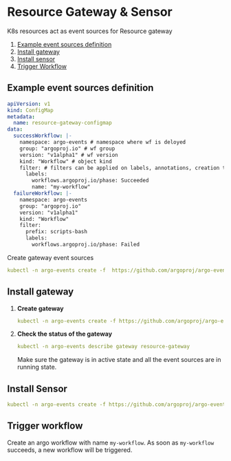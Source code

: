 # Resource Gateway & Sensor

K8s resources act as event sources for Resource gateway

1. [Example event sources definition](#example-event-sources-definition)
2. [Install gateway](#install-gateway)
3. [Install sensor](#install-sensor)
4. [Trigger Workflow](#trigger-workflow)

## Example event sources definition
```yaml
apiVersion: v1
kind: ConfigMap
metadata:
  name: resource-gateway-configmap
data:
  successWorkflow: |-
    namespace: argo-events # namespace where wf is deloyed
    group: "argoproj.io" # wf group
    version: "v1alpha1" # wf version
    kind: "Workflow" # object kind
    filter: # filters can be applied on labels, annotations, creation time and name 
      labels:
        workflows.argoproj.io/phase: Succeeded
        name: "my-workflow"
  failureWorkflow: |-
    namespace: argo-events
    group: "argoproj.io"
    version: "v1alpha1"
    kind: "Workflow"
    filter:
      prefix: scripts-bash
      labels:
        workflows.argoproj.io/phase: Failed
```

Create gateway event sources

```yaml
kubectl -n argo-events create -f  https://github.com/argoproj/argo-events/blob/master/examples/gateways/resource-gateway-configmap.yaml
```

## Install gateway
1. **Create gateway**

    ```yaml
    kubectl -n argo-events create -f https://github.com/argoproj/argo-events/blob/master/examples/gateways/resource.yaml
    ```

2. **Check the status of the gateway**
    
    ```yaml
    kubectl -n argo-events describe gateway resource-gateway
    ```
    
   Make sure the gateway is in active state and all the event sources are in running state.
   
## Install Sensor
```yaml
kubectl -n argo-events create -f https://github.com/argoproj/argo-events/blob/master/examples/sensors/resource.yaml
```

## Trigger workflow
Create an argo workflow with name `my-workflow`. As soon as `my-workflow` succeeds, a new workflow will be triggered.
